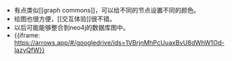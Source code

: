- 有点类似[[graph commons]]，可以给不同的节点设置不同的颜色。
- 绘图也很方便，[[交互体验]]很不错。
- 以后可能能够整合到neo4j的数据库图中。
- {{iframe: https://arrows.app/#/googledrive/ids=1VBrjnMhPcUuaxBvU8dWhW1Od-IazyQfW}}
